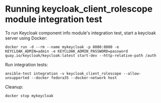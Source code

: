 <!--
Copyright (c) Ansible Project
GNU General Public License v3.0+ (see LICENSES/GPL-3.0-or-later.txt or https://www.gnu.org/licenses/gpl-3.0.txt)
SPDX-License-Identifier: GPL-3.0-or-later
-->
# Running keycloak_client_rolescope module integration test

To run Keycloak component info module's integration test, start a keycloak server using Docker:

    docker run -d --rm --name mykeycloak -p 8080:8080 -e KEYCLOAK_ADMIN=admin -e KEYCLOAK_ADMIN_PASSWORD=password quay.io/keycloak/keycloak:latest start-dev --http-relative-path /auth

Run integration tests:

    ansible-test integration -v keycloak_client_rolescope --allow-unsupported --docker fedora35 --docker-network host

Cleanup:

    docker stop mykeycloak


